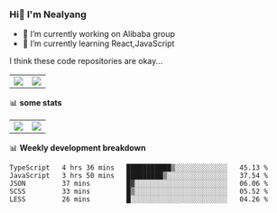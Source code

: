 ### Hi👋 I'm Nealyang

- 🔭 I’m currently working on Alibaba group
- 🌱 I’m currently learning React,JavaScript


I think these code repositories are okay...

<table>
  <tbody>
    <tr>
      <td>
        <a href="https://github.com/Nealyang/React-Express-Blog-Demo">
          <img align="center" src="https://github-readme-stats.vercel.app/api/pin/?username=Nealyang&repo=React-Express-Blog-Demo&theme=chartreuse-dark" />
        </a>
      </td>
       <td>
        <a href="https://github.com/Nealyang/PersonalBlog">
          <img align="center" src="https://github-readme-stats.vercel.app/api/pin/?username=Nealyang&repo=PersonalBlog&theme=chartreuse-dark" />
        </a>
      </td>
    </tr>
  </tbody>
</table>

📊 **some stats**


<table>
  <tbody>
    <tr>
      <td>
          <img align="center" src="https://github-readme-stats.vercel.app/api?username=Nealyang&theme=chartreuse-dark&show_icons=true" />
      </td>
       <td>
          <img align="center" src="https://github-readme-stats.vercel.app/api/top-langs/?username=Nealyang&theme=chartreuse-dark" />
      </td>
    </tr>
  </tbody>
</table>

📊 **Weekly development breakdown**

<!--START_SECTION:waka-->
```text
TypeScript   4 hrs 36 mins   ███████████▒░░░░░░░░░░░░░   45.13 % 
JavaScript   3 hrs 50 mins   █████████▒░░░░░░░░░░░░░░░   37.54 % 
JSON         37 mins         █▓░░░░░░░░░░░░░░░░░░░░░░░   06.06 % 
SCSS         33 mins         █▒░░░░░░░░░░░░░░░░░░░░░░░   05.52 % 
LESS         26 mins         █░░░░░░░░░░░░░░░░░░░░░░░░   04.26 % 
```
<!--END_SECTION:waka-->
